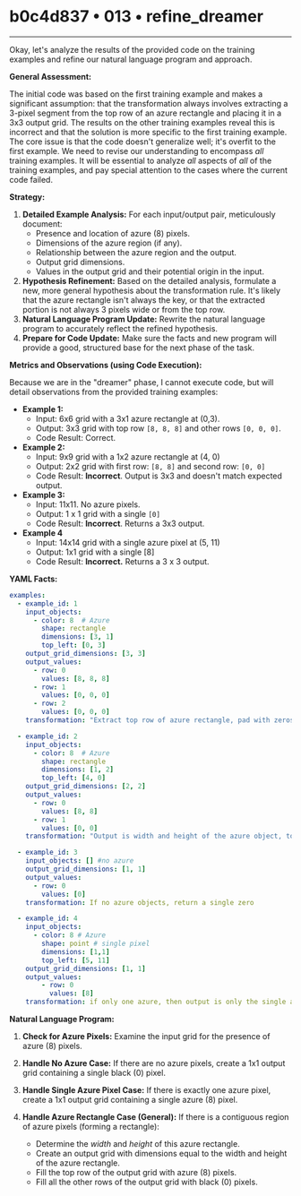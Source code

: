 # b0c4d837 • 013 • refine_dreamer

---
Okay, let's analyze the results of the provided code on the training examples and refine our natural language program and approach.

**General Assessment:**

The initial code was based on the first training example and makes a significant assumption: that the transformation always involves extracting a 3-pixel segment from the top row of an azure rectangle and placing it in a 3x3 output grid. The results on the other training examples reveal this is incorrect and that the solution is more specific to the first training example. The core issue is that the code doesn't generalize well; it's overfit to the first example. We need to revise our understanding to encompass *all* training examples. It will be essential to analyze *all* aspects of *all* of the training examples, and pay special attention to the cases where the current code failed.

**Strategy:**

1.  **Detailed Example Analysis:** For each input/output pair, meticulously document:
    *   Presence and location of azure (8) pixels.
    *   Dimensions of the azure region (if any).
    *   Relationship between the azure region and the output.
    *   Output grid dimensions.
    *   Values in the output grid and their potential origin in the input.
2.  **Hypothesis Refinement:** Based on the detailed analysis, formulate a new, more general hypothesis about the transformation rule. It's likely that the azure rectangle isn't always the key, or that the extracted portion is not always 3 pixels wide or from the top row.
3.  **Natural Language Program Update:** Rewrite the natural language program to accurately reflect the refined hypothesis.
4.  **Prepare for Code Update:** Make sure the facts and new program will provide a good, structured base for the next phase of the task.

**Metrics and Observations (using Code Execution):**

Because we are in the "dreamer" phase, I cannot execute code, but will detail observations from the provided training examples:

*   **Example 1:**
    *   Input: 6x6 grid with a 3x1 azure rectangle at (0,3).
    *   Output: 3x3 grid with top row `[8, 8, 8]` and other rows `[0, 0, 0]`.
    *   Code Result: Correct.
*   **Example 2:**
    *   Input: 9x9 grid with a 1x2 azure rectangle at (4, 0)
    *   Output: 2x2 grid with first row: `[8, 8]` and second row: `[0, 0]`
    *   Code Result: **Incorrect**. Output is 3x3 and doesn't match expected output.
*   **Example 3:**
    *   Input: 11x11. No azure pixels.
    *   Output: 1 x 1 grid with a single `[0]`
    *   Code Result: **Incorrect**. Returns a 3x3 output.
*   **Example 4**
    *   Input: 14x14 grid with a single azure pixel at (5, 11)
    *   Output: 1x1 grid with a single \[8]
    *   Code Result: **Incorrect.** Returns a 3 x 3 output.

**YAML Facts:**

```yaml
examples:
  - example_id: 1
    input_objects:
      - color: 8  # Azure
        shape: rectangle
        dimensions: [3, 1]
        top_left: [0, 3]
    output_grid_dimensions: [3, 3]
    output_values:
      - row: 0
        values: [8, 8, 8]
      - row: 1
        values: [0, 0, 0]
      - row: 2
        values: [0, 0, 0]
    transformation: "Extract top row of azure rectangle, pad with zeros to 3x3."

  - example_id: 2
    input_objects:
      - color: 8  # Azure
        shape: rectangle
        dimensions: [1, 2]
        top_left: [4, 0]
    output_grid_dimensions: [2, 2]
    output_values:
      - row: 0
        values: [8, 8]
      - row: 1
        values: [0, 0]
    transformation: "Output is width and height of the azure object, top row is all 8s, other rows are all 0s"

  - example_id: 3
    input_objects: [] #no azure
    output_grid_dimensions: [1, 1]
    output_values:
      - row: 0
        values: [0]
    transformation: If no azure objects, return a single zero

  - example_id: 4
    input_objects:
      - color: 8 # Azure
        shape: point # single pixel
        dimensions: [1,1]
        top_left: [5, 11]
    output_grid_dimensions: [1, 1]
    output_values:
        - row: 0
          values: [8]
    transformation: if only one azure, then output is only the single azure
```

**Natural Language Program:**

1.  **Check for Azure Pixels:** Examine the input grid for the presence of azure (8) pixels.

2.  **Handle No Azure Case:** If there are no azure pixels, create a 1x1 output grid containing a single black (0) pixel.

3.  **Handle Single Azure Pixel Case:** If there is exactly one azure pixel, create a 1x1 output grid containing a single azure (8) pixel.

4.  **Handle Azure Rectangle Case (General):** If there is a contiguous region of azure pixels (forming a rectangle):
    *   Determine the *width* and *height* of this azure rectangle.
    *   Create an output grid with dimensions equal to the width and height of the azure rectangle.
    *   Fill the top row of the output grid with azure (8) pixels.
    *   Fill all the other rows of the output grid with black (0) pixels.

